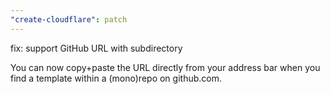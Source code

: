 ```yaml
---
"create-cloudflare": patch
---
```


fix: support GitHub URL with subdirectory

You can now copy+paste the URL directly from your address bar when you find a template within a (mono)repo on github.com.
